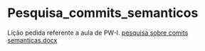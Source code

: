 # Pesquisa_commits_semanticos
Lição pedida referente a aula de PW-I.
[pesquisa sobre comits semanticas.docx](https://github.com/PedroLudovic144/Pesquis_commits_semanticos/files/12414128/pesquisa.sobre.comits.semanticas.docx)
